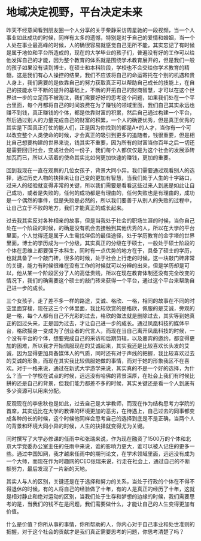 # 地域决定视野，平台决定未来

昨天不经意间看到朋友圈一个人分享的关于柴静采访周星驰的一段视频，当一个人事业如此成功的时候，同样有太多的遗憾，特别是对于自己的爱情和婚姻，当一个人处在事业最高峰的时候，人的确很容易就感觉自己无所不能，其实忘记了有时候是属于地位和平台所造成的，现在的大学毕业的孩子们，普遍没有好的工作可以给他发挥自己的才能，因为整个教育的体系就是围绕学术教育展开的，但是我们一般的孩子如果没有读到博士，在硕士和本科阶段，学校也不会交给你学术教育的精髓，这是我们有心人操控的结果，我们不应该将自己的命运寄托在个别的机遇和贵人身上，我们需要的是依靠自己的努力获取真正可以帮助自己成长的技能上，在自己的技能水平不断的提升的基础上，不断的开拓自己的财商智慧，才可以在这个世界进一步的立足而不被淘汰，我们需要好好的思考这个问题，如果我们处在一个平台里面，每个月都将自己的时间浪费在为了赚钱的领域里面，我们自己其实永远也赚不到钱，真正赚钱的个体，都是依靠财富的积累，然后自己通过构建一个平台，然后通过别人的力量完成自己的财富的积累，一个人的确要优秀，但是真正优秀的其实是下面真正打仗的能人们，正是因为你找到的都是A+的人才，当你有一个可以改变整个人类使命的时候，才会真正的吸引到更多的追随者，钱很重要，但是相比自己想要构建的世界来说，钱其实不重要，因为所有的财富当你百年之后一切还是需要回归社会，变成社会的一份子，我们每个人都仅仅是为这个社会的发展添砖加瓦而已，所以人活着的使命其实比如何更加快速的赚钱，更加的重要。

回到我现在一直在观察的几位女孩子，背景大同小异。我们需要通过观看别人的选择，通过历史人物的抉择来让自己变的更加有智慧，当我们处于人生的十字路口，过来人的经验就变得非常的关键，所以我们需要是看看这些过来人到底是如此让自己成功，或者是失败的，任何的成功都是有理由的，任何失败也是有理由的，成功是一个偶然的事件，但是失败是必然的，所以我们要善于从别人的失败的过程中，让自己立于不败的地方，我们才能真正的成长起来。

过去我其实反对各种相亲的故事，但是当我处于社会的职场生涯的时候，当你自己处在一个阶段的时候，的确是没有机会去接触到其他优秀的人，所以在大学的平台里面，个人觉得还是属于人生需找伴侣的最佳途径，处于学历教育的金字塔的世界里面，博士的学历成为一个分级，其实真正的分级在于硕士，一般处于硕士阶段的个体在思维上都要强于本科生，同时有一点优势的地方在于，具备了硕士的学历，也就具备了一个敲门砖，很多的时候，处于社会上行走的时候，这一块敲门砖非常的关键，能力有时候很难在没有工作的时候就可以分辨的出来，但是学历却是可以，他从某一个阶段区分了人的高低贵贱，所以在现在教育体制还没有完全改变的情况下，我们的确需要这个硕士的敲门砖来获得一个平台，通过这个平台来帮助自己进一步的成长。

三个女孩子，走了差不多一样的路途，艾诚、格欣、一格，相同的故事在不同的时空里面穿梭，现在这三个个体里面，我比较欣赏的是格欣，佩服的是艾诚，旁观的是一格，每个人都有自己不光彩的过去，格欣的做法就是删除过去，其实等到她真正的回过头来，正是因为过去，才让自己进一步的成长。通过凤凰科技的媒体平台，格欣摇身一变成为了创业者的代言人，而现在当自己离开凤凰科技的时候，一个没有平台的个体，想要完成自己的采访和后期剪辑，以及嘉宾的邀约，都变得更加的困难，所以我才开始佩服现在的艾诚起来，其实我还是比较喜欢长头发的艾诚，因为显得更加具备媒体人的气质，同时还有对于声线的把握，我比较喜欢过去的艾诚的形象，而现在其实我比较佩服她做的事情，而对于她的形象我区不在喜欢。对于一格来说，通过在新式大学游学来说，其实真的不是一个好的选择，为什么？当一个学校在试点的时候，远远没有哈佛的背景深厚，在社会上我们有时候比拼的还是自己的背景，但我们能力都差不多的时候，其实关键还是看一个人到底有多少资源可以用来分配。

反观现在的李忠秋也是如此，过去自己是大学教师，而现在作为结构思考力学院的首席，其实远比在大学的教课的环境更加的恶劣，在待遇上，自己过去的同事都变成各种的长的时候，这个时候他同样会思考自己的选择到底是不是正确，当两个人的背景和环境大同小异的时候，人生的抉择就变得尤为关键。

同时撰写了大学必修课的任雨中和张瑞来说，作为现在融资了1500万的个体和北京大学党委办公室主任的任雨中来说，谁的影响力更大，谁可以被人记住的更多一些。通过中国知网，我才越来任雨中的期刊论文，在学术领域里面，远远没有成为一个大师，而现在作为时趣网的CEO张瑞来说，行走在社会上，通过自己的不断额努力，最后发现了一片新的天地。

其实人与人的区别，关键还是在于选择和努力的关系，当处于行政的个体在不得不得退休的时候，有的人将自己的经验做了十年，有的人是真正的经历了十年，这就是相对静止和绝对运动的区别，当我们处于生存和梦想的边缘的时候，我们需要思考的是，当我们的钱不在是问题，我们需要做什么，才能让自己的人生变得更加有价值。

什么是价值？你所从事的事情，你所帮助的人，你内心对于自己事业和处世准则的把握，对于这个社会的贡献才是我们真正需要思考的问题，你思考清楚了吗？
